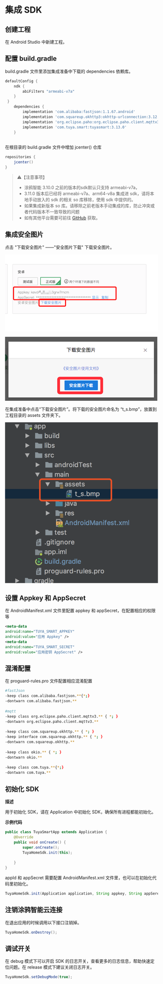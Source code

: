 # 集成 SDK
## 创建工程

在 Android Studio 中新建工程。

## 配置 build.gradle 

build.gradle 文件里添加集成准备中下载的 dependencies 依赖库。

```groovy
defaultConfig {
    ndk {
        abiFilters "armeabi-v7a"
    }
 }
    dependencies {
        implementation 'com.alibaba:fastjson:1.1.67.android'
        implementation 'com.squareup.okhttp3:okhttp-urlconnection:3.12.3'
        implementation 'org.eclipse.paho:org.eclipse.paho.client.mqttv3:1.2.0'
        implementation 'com.tuya.smart:tuyasmart:3.13.0'
    }
    
```

在根目录的 build.gradle 文件中增加 jcenter() 仓库

```groovy
repositories {
    jcenter()
}
```

> ⚠️【注意事项】
>
> * 涂鸦智能 3.10.0 之前的版本的sdk默认只支持 armeabi-v7a，
> * 3.11.0 版本后已经将 armeabi-v7a、arm64-v8a 集成进 sdk，请将本地手动放入的 sdk 的相关 so 库移除，使用 sdk 中提供的。
> * 如果集成新版本 so 库。请移除之前老版本手动集成的库，防止冲突或者代码版本不一致导致的问题
> * 如有其他平台需要可前往 [GitHub](https://github.com/TuyaInc/tuyasmart_home_android_sdk/tree/master/so_libs) 获取。

## 集成安全图片

点击 "下载安全图片" ——"安全图片下载" 下载安全图片。

![](./images/download_t_s.png)

![](./images/download_t_s_1.png)

在集成准备中点击“下载安全图片”。将下载的安全图片命名为 “t_s.bmp”，放置到工程目录的 assets 文件夹下。

![](./images/addt_s.png)



## 设置 Appkey 和 AppSecret

在 AndroidManifest.xml 文件里配置 appkey 和 appSecret，在配置相应的权限等

```xml
<meta-data
android:name="TUYA_SMART_APPKEY"
android:value="应用 Appkey" />
<meta-data
android:name="TUYA_SMART_SECRET"
android:value="应用密钥 AppSecret" />

```

## 混淆配置

在 proguard-rules.pro 文件配置相应混淆配置

```bash
#fastJson
-keep class com.alibaba.fastjson.**{*;}
-dontwarn com.alibaba.fastjson.**

#mqtt
-keep class org.eclipse.paho.client.mqttv3.** { *; }
-dontwarn org.eclipse.paho.client.mqttv3.**

-keep class com.squareup.okhttp.** { *; }
-keep interface com.squareup.okhttp.** { *; }
-dontwarn com.squareup.okhttp.**

-keep class okio.** { *; }
-dontwarn okio.**

-keep class com.tuya.**{*;}
-dontwarn com.tuya.**
```

## 初始化 SDK
**描述**

用于初始化 SDK，请在 Application 中初始化 SDK，确保所有进程都能初始化。

**示例代码**

```java
public class TuyaSmartApp extends Application {
    @Override
    public void onCreate() {
        super.onCreate();
        TuyaHomeSdk.init(this);
      	
    }
}
```


appId 和 appSecret 需要配置 AndroidManifest.xml 文件里，也可以在初始化代码里初始化。

```java
TuyaHomeSdk.init(Application application, String appkey, String appSerect) 
```




## 注销涂鸦智能云连接
在退出应用的时候调用以下接口注销掉。

```java
TuyaHomeSdk.onDestroy();
```

## 调试开关

在 debug 模式下可以开启 SDK 的日志开关，查看更多的日志信息，帮助快速定位问题。在 release 模式下建议关闭日志开关。

```java
TuyaHomeSdk.setDebugMode(true);
```